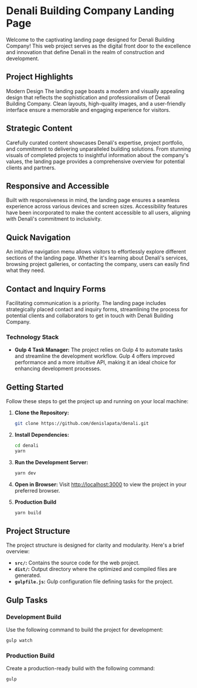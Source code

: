 # Denali Building Company Landing Page

Welcome to the captivating landing page designed for Denali Building Company! This web project serves as the digital front door to the excellence and innovation that define Denali in the realm of construction and development.

## Project Highlights

Modern Design
The landing page boasts a modern and visually appealing design that reflects the sophistication and professionalism of Denali Building Company. Clean layouts, high-quality images, and a user-friendly interface ensure a memorable and engaging experience for visitors.

## Strategic Content

Carefully curated content showcases Denali's expertise, project portfolio, and commitment to delivering unparalleled building solutions. From stunning visuals of completed projects to insightful information about the company's values, the landing page provides a comprehensive overview for potential clients and partners.

## Responsive and Accessible

Built with responsiveness in mind, the landing page ensures a seamless experience across various devices and screen sizes. Accessibility features have been incorporated to make the content accessible to all users, aligning with Denali's commitment to inclusivity.

## Quick Navigation

An intuitive navigation menu allows visitors to effortlessly explore different sections of the landing page. Whether it's learning about Denali's services, browsing project galleries, or contacting the company, users can easily find what they need.

## Contact and Inquiry Forms

Facilitating communication is a priority. The landing page includes strategically placed contact and inquiry forms, streamlining the process for potential clients and collaborators to get in touch with Denali Building Company.

### Technology Stack

- **Gulp 4 Task Manager:** The project relies on Gulp 4 to automate tasks and streamline the development workflow. Gulp 4 offers improved performance and a more intuitive API, making it an ideal choice for enhancing development processes.

## Getting Started

Follow these steps to get the project up and running on your local machine:

1. **Clone the Repository:**

   ```bash
   git clone https://github.com/denislapata/denali.git
   ```

2. **Install Dependencies:**

   ```bash
   cd denali
   yarn
   ```

3. **Run the Development Server:**

   ```bash
   yarn dev
   ```

4. **Open in Browser:**
   Visit [http://localhost:3000](http://localhost:3000) to view the project in your preferred browser.

5. **Production Build**
   ```bash
   yarn build
   ```

## Project Structure

The project structure is designed for clarity and modularity. Here's a brief overview:

- **`src/`:** Contains the source code for the web project.
- **`dist/`:** Output directory where the optimized and compiled files are generated.
- **`gulpfile.js`:** Gulp configuration file defining tasks for the project.

## Gulp Tasks

### Development Build

Use the following command to build the project for development:

```bash
gulp watch
```

### Production Build

Create a production-ready build with the following command:

```bash
gulp
```
